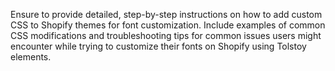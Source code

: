 Ensure to provide detailed, step-by-step instructions on how to add custom CSS to Shopify themes for font customization. Include examples of common CSS modifications and troubleshooting tips for common issues users might encounter while trying to customize their fonts on Shopify using Tolstoy elements.